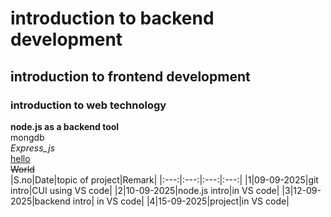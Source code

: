 # introduction to backend development
## introduction to frontend development
### introduction to web technology
__node.js as a backend tool__ <br> mongdb \
*Express_js*
<br><ins>hello</ins><br>
~~World~~<br>
|S.no|Date|topic of project|Remark|
|:---:|:---:|:---:|:---:|
|1|09-09-2025|git intro|CUI using VS code|
|2|10-09-2025|node.js intro|in VS code|
|3|12-09-2025|backend intro| in VS code|
|4|15-09-2025|project|in VS code|
